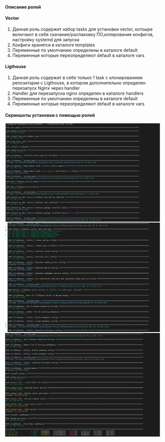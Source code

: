 #### Описание ролей

#### Vector
1. Данная роль содержит набор tasks для установки vector, котоыре включают в себя скачание/распаковку ПО,копирование конфигов, настройку systemd для запуска
2. Конфиги хранятся в каталоге templates
3. Переменные по умолчанию определены в каталоге default
4. Переменные которые переопределяют default в каталоге vars  


#### Ligthouse  

1. Данная роль содержит в себе только 1 task с клонированием репозитария с Ligthouse, в котором дополнительно определен перезапуск Nginx через handler
2. Handler для перезапуска nginx определен в каталоге handlers
3. Переменные по умолчанию определены в каталоге default
4. Переменные которые переопределяют default в каталоге vars    

#### Скриншоты установки с помощью ролей

![1](https://github.com/skYth1an/Ansible_1lesson/blob/main/images/1.PNG "1")
![2](https://github.com/skYth1an/Ansible_1lesson/blob/main/images/2.PNG "2")
![3](https://github.com/skYth1an/Ansible_1lesson/blob/main/images/3.PNG "3")